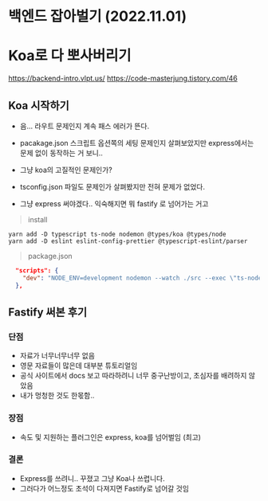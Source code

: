 # 백엔드 잡아벌기 (2022.11.01)

# Koa로 다 뽀사버리기
https://backend-intro.vlpt.us/
https://code-masterjung.tistory.com/46

## Koa 시작하기
- 음... 라우트 문제인지 계속 패스 에러가 뜬다.
- pacakage.json 스크립트 옵션쪽의 세팅 문제인지 살펴보았지만 express에서는 문제 없이 동작하는 거 보니..
- 그냥 koa의 고질적인 문제인가?

- tsconfig.json 파일도 문제인가 살펴봤지만 전혀 문제가 없었다.
- 그냥 express 써야겠다.. 익숙해지면 뭐 fastify 로 넘어가는 거고

> install
```
yarn add -D typescript ts-node nodemon @types/koa @types/node
yarn add -D eslint eslint-config-prettier @typescript-eslint/parser
```

> package.json
```json
  "scripts": {
    "dev": "NODE_ENV=development nodemon --watch ./src --exec \"ts-node-esm --transpileOnly ./src/server.ts\" -e ts"
  },
```

## Fastify 써본 후기

### 단점
- 자료가 너무너무너무 없음
- 영문 자료들이 많은데 대부분 튜토리얼임
- 공식 사이트에서 docs 보고 따라하려니 너무 중구난방이고, 초심자를 배려하지 않았음
- 내가 멍청한 것도 한몫함..

### 장점
- 속도 및 지원하는 플러그인은 express, koa를 넘어벌임 (최고)

### 결론
- Express를 쓰려니.. 꾸졌고 그냥 Koa나 쓰렵니다.
- 그러다가 어느정도 초석이 다져지면 Fastify로 넘어갈 것임
